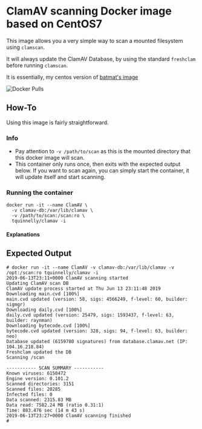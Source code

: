# ClamAV scanning Docker image based on CentOS7

This image allows you a very simple way to scan a mounted filesystem using `clamscan`.

It will always update the ClamAV Database, by using the standard `freshclam` before running `clamscan`.

It is essentially, my centos version of [batmat's image](https://github.com/batmat/docker-clamscan)

![Docker Pulls](https://img.shields.io/docker/pulls/tquinnelly/clamav.svg?style=for-the-badge)

## How-To
Using this image is fairly straightforward.

### Info
* Pay attention to `-v /path/to/scan` as this is the mounted directory that this docker image will scan.
* This container only runs once, then exits with the expected output below. If you want to scan again, you can simply start the container, it will update itself and start scanning.

### Running the container

```
docker run -it --name ClamAV \
  -v clamav-db:/var/lib/clamav \
  -v /path/to/scan:/scan:ro \
  tquinnelly/clamav -i
```
#### Explanations




## Expected Output

```
# docker run -it --name ClamAV -v clamav-db:/var/lib/clamav -v /opt:/scan:ro tquinnelly/clamav -i
2019-06-13T23:11+0000 ClamAV scanning started
Updating ClamAV scan DB
ClamAV update process started at Thu Jun 13 23:11:48 2019
Downloading main.cvd [100%]
main.cvd updated (version: 58, sigs: 4566249, f-level: 60, builder: sigmgr)
Downloading daily.cvd [100%]
daily.cvd updated (version: 25479, sigs: 1593437, f-level: 63, builder: raynman)
Downloading bytecode.cvd [100%]
bytecode.cvd updated (version: 328, sigs: 94, f-level: 63, builder: neo)
Database updated (6159780 signatures) from database.clamav.net (IP: 104.16.218.84)
Freshclam updated the DB
Scanning /scan

----------- SCAN SUMMARY -----------
Known viruses: 6150472
Engine version: 0.101.2
Scanned directories: 3151
Scanned files: 20285
Infected files: 0
Data scanned: 2315.83 MB
Data read: 7582.24 MB (ratio 0.31:1)
Time: 883.476 sec (14 m 43 s)
2019-06-13T23:27+0000 ClamAV scanning finished
# 
```

